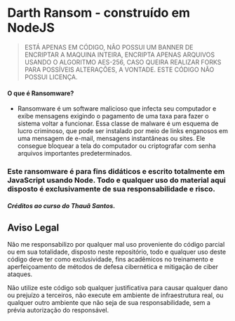 # Darth Ransom - construído em NodeJS



> ESTÁ APENAS EM CÓDIGO, NÃO POSSUI UM BANNER DE ENCRIPTAR A MAQUINA INTEIRA, ENCRIPTA APENAS ARQUIVOS USANDO O ALGORITMO AES-256, CASO QUEIRA REALIZAR FORKS PARA POSSÍVEIS ALTERAÇÕES, A VONTADE. ESTE CÓDIGO NÃO POSSUI LICENÇA.

#### O que é Ransomware? 

- Ransomware é um software malicioso que infecta seu computador e exibe mensagens exigindo o pagamento de uma taxa para fazer o sistema voltar a funcionar. Essa classe de malware é um esquema de lucro criminoso, que pode ser instalado por meio de links enganosos em uma mensagem de e-mail, mensagens instantâneas ou sites. Ele consegue bloquear a tela do computador ou criptografar com senha arquivos importantes predeterminados.

### Este ransomware é para fins didáticos e escrito totalmente em JavaScript usando Node. Todo e qualquer uso do material aqui disposto é exclusivamente de sua responsabilidade e risco.

##### Créditos ao curso do *Thauã Santos*.


## Aviso Legal

Não me responsabilizo por qualquer mal uso proveniente do código parcial ou em sua totalidade, disposto neste repositório, todo e qualquer uso deste código deve ter como exclusividade, fins acadêmicos no treinamento e aperfeiçoamento de métodos de defesa cibernética e mitigação de ciber ataques.

Não utilize este código sob qualquer justificativa para causar qualquer dano ou prejuízo a terceiros, não execute em ambiente de infraestrutura real, ou qualquer outro ambiente que não seja de sua responsabilidade, sem a prévia autorização do responsável.
